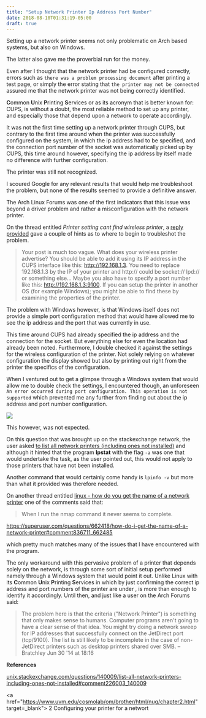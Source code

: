 ```yaml
---
title: "Setup Network Printer Ip Address Port Number"
date: 2018-08-10T01:31:19-05:00
draft: true
---
```


Setting up a network printer seems not only problematic on Arch based systems, but also on Windows.

The latter also gave me the proverbial run for the money.

Even after I thought that the network printer had be configured correctly, errors such as `there was a problem processing document` after printing a test page, or simply the error stating that `the printer may not be connected` assured me that the network printer was not being correctly identified.

**C**ommon **U**nix **P**rinting **S**ervices or as its acronym that is better known for: CUPS, is without a doubt, the most reliable method to set up any printer, and especially those that depend upon a network to operate accordingly.

It was not the first time setting up a network printer through CUPS, but
contrary to the first time around when the printer was successfully configured
on the system, in which the ip address had to be specified, and the connection
port number of the socket was automatically picked up by CUPS, this time around
however, specifying the ip address by itself made no difference with further
configuration. 

The printer was still not recognized.

I scoured Google for any relevant results that would help me troubleshoot the problem, but none of the results seemed to provide a definitive answer.

The Arch Linux Forums was one of the first indicators that this issue was beyond a driver problem and rather a misconfiguration with the network printer.

On the thread entitled _Printer setting cant find wireless printer_, a <a href="https://bbs.archlinux.org/viewtopic.php?pid=1605184#p1605184" target="_blank">reply provided</a> gave a couple of hints as to where to begin to troubleshot the problem.

>Your post is much too vague. What does your wireless printer advertise? You should be able to add it using its IP address in the CUPS interface like this: http://192.168.1.3. You need to replace 192.168.1.3 by the IP of your printer and http:// could be socket:// lpd:// or something else... Maybe you also have to specify a port number like this: http://192.168.1.3:9100. If you can setup the printer in another OS (for example Windows); you might be able to find these by examining the properties of the printer.

The problem with Windows however, is that Windows itself does not provide a simple port configuration method that would have allowed me to see the ip address and the port that was currently in use.

This time around CUPS had already specified the ip address and the connection for the socket. But everything else for even the location had already been noted. Furthermore, I double checked it against the settings for the wireless configuration of the printer. Not solely relying on whatever configuration the display showed but also by printing out right from the printer the specifics of the configuration.

When I ventured out to get a glimpse through a Windows system that would allow me to double check the settings, I encountered though, an unforeseen `An error occurred during port configuration. This operation is not supported` which prevented me any further from finding out about the ip address and port number configuration.

![](/images/windows-port-error-configuration.png)

This however, was not expected.

On this question that was brought up on the stackexchange network, the user asked <a href="https://unix.stackexchange.com/questions/140009/list-all-network-printers-including-ones-not-installed" target="_blank">to list all network printers (including ones not installed)</a> and although it hinted that the program **lpstat** with the flag `-a` was one that would undertake the task, as the user pointed out, this would not apply to those printers that have not been installed. 

Another command that would certainly come handy is `lpinfo -v` but more than what it provided was therefore needed.

On another thread entitled <a href="https://superuser.com/questions/662418/how-do-i-get-the-name-of-a-network-printer" target="_blank">linux - how do you get the name of a network printer</a> one of the comments said that:

>When I run the nmap command it never seems to complete.

https://superuser.com/questions/662418/how-do-i-get-the-name-of-a-network-printer#comment836711_662485

which pretty much matches many of the issues that I have encountered with the program.

The only workaround with this pervasive problem of a printer that depends solely on the network, is through some sort of initial setup performed namely through a Windows system that would point it out. Unlike Linux with its **C**ommon **U**nix **P**rinting **S**ervices in which by just confirming the correct ip address and port numbers of the printer are under , is more than enough to identify it accordingly.  Until then, and just like a user on the Arch Forums said:

>The problem here is that the criteria ("Network Printer") is something that only makes sense to humans. Computer programs aren't going to have a clear sense of that idea. You might try doing a network sweep for IP addresses that successfully connect on the JetDirect port (tcp/9100). The list is still likely to be incomplete in the case of non-JetDirect printers such as desktop printers shared over SMB. – Bratchley Jun 30 '14 at 18:16

**References**

<a href="https://unix.stackexchange.com/questions/140009/list-all-network-printers-including-ones-not-installed#comment226003_140009" target="_blank">unix.stackexchange.com/questions/140009/list-all-network-printers-including-ones-not-installed#comment226003_140009</a>

<a href="https://www.uvm.edu/cosmolab/om/brother/html/nug/chapter2.html" target=_blank"> 2 Configuring your printer for a networt</a>

